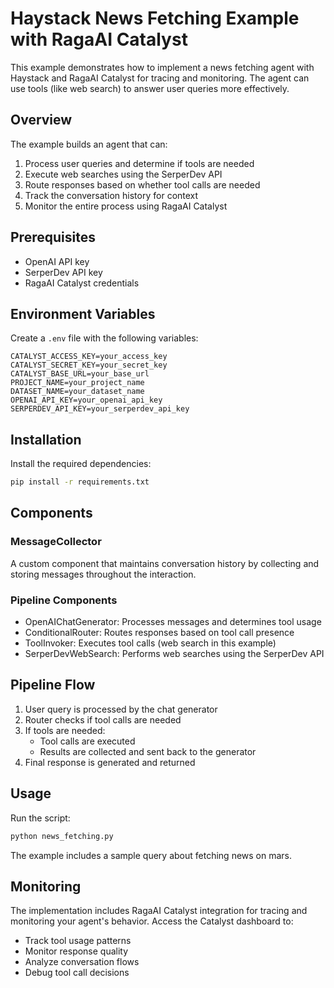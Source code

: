 # Haystack News Fetching Example with RagaAI Catalyst

This example demonstrates how to implement a news fetching agent with Haystack and RagaAI Catalyst for tracing and monitoring. The agent can use tools (like web search) to answer user queries more effectively.

## Overview

The example builds an agent that can:
1. Process user queries and determine if tools are needed
2. Execute web searches using the SerperDev API
3. Route responses based on whether tool calls are needed
4. Track the conversation history for context
5. Monitor the entire process using RagaAI Catalyst

## Prerequisites

- OpenAI API key
- SerperDev API key
- RagaAI Catalyst credentials

## Environment Variables

Create a `.env` file with the following variables:

```
CATALYST_ACCESS_KEY=your_access_key
CATALYST_SECRET_KEY=your_secret_key
CATALYST_BASE_URL=your_base_url
PROJECT_NAME=your_project_name
DATASET_NAME=your_dataset_name
OPENAI_API_KEY=your_openai_api_key
SERPERDEV_API_KEY=your_serperdev_api_key
```

## Installation

Install the required dependencies:

```bash
pip install -r requirements.txt
```

## Components

### MessageCollector
A custom component that maintains conversation history by collecting and storing messages throughout the interaction.

### Pipeline Components
- OpenAIChatGenerator: Processes messages and determines tool usage
- ConditionalRouter: Routes responses based on tool call presence
- ToolInvoker: Executes tool calls (web search in this example)
- SerperDevWebSearch: Performs web searches using the SerperDev API

## Pipeline Flow

1. User query is processed by the chat generator
2. Router checks if tool calls are needed
3. If tools are needed:
   - Tool calls are executed
   - Results are collected and sent back to the generator
4. Final response is generated and returned

## Usage

Run the script:
```bash
python news_fetching.py
```

The example includes a sample query about fetching news on mars.

## Monitoring

The implementation includes RagaAI Catalyst integration for tracing and monitoring your agent's behavior. Access the Catalyst dashboard to:
- Track tool usage patterns
- Monitor response quality
- Analyze conversation flows
- Debug tool call decisions